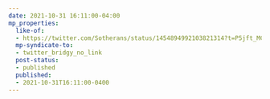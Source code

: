 ```yaml
---
date: 2021-10-31 16:11:00-04:00
mp_properties:
  like-of:
  - https://twitter.com/Sotherans/status/1454894992103821314?t=P5jft_MC8RUIoIgP-UVLZQ&s=19
  mp-syndicate-to:
  - twitter_bridgy_no_link
  post-status:
  - published
  published:
  - 2021-10-31T16:11:00-0400
---
```


